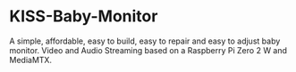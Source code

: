 # KISS-Baby-Monitor
A simple, affordable, easy to build, easy to repair and easy to adjust baby monitor. Video and Audio Streaming based on a Raspberry Pi Zero 2 W and MediaMTX.
